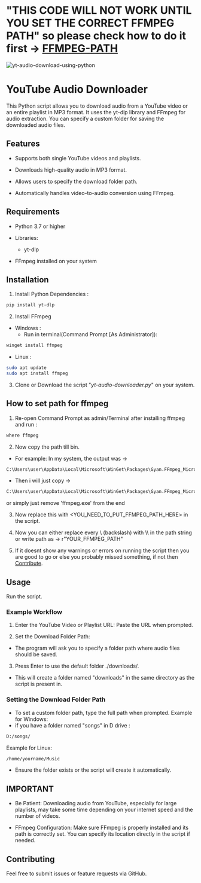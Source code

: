 # "THIS CODE WILL NOT WORK UNTIL YOU SET THE CORRECT FFMPEG PATH" so please check how to do it first -> [FFMPEG-PATH](#how-to-set-path-for-ffmpeg)
![yt-audio-download-using-python](https://socialify.git.ci/samyakrajgruhi/yt-audio-download-using-python/image?font=KoHo&language=1&name=1&pattern=Transparent&theme=Dark)
# YouTube Audio Downloader

This Python script allows you to download audio from a YouTube video or an entire playlist in MP3 format. It uses the yt-dlp library and FFmpeg for audio extraction. You can specify a custom folder for saving the downloaded audio files.

## Features

- Supports both single YouTube videos and playlists.

- Downloads high-quality audio in MP3 format.

- Allows users to specify the download folder path.

- Automatically handles video-to-audio conversion using FFmpeg.
## Requirements
- Python 3.7 or higher

- Libraries:
    - yt-dlp

- FFmpeg installed on your system
## Installation
1. Install Python Dependencies :
```bash
pip install yt-dlp
```
2. Install FFmpeg

- Windows :
    - Run in terminal(Command Prompt [As Administrator]):
```bash
winget install ffmpeg
```
- Linux :
```bash
sudo apt update
sudo apt install ffmpeg
```

3. Clone or Download the script "_yt-audio-downloader.py_" on your system.

## How to set path for ffmpeg
1. Re-open Command Prompt as admin/Terminal after installing ffmpeg and run :
```bash
where ffmpeg
```
2.  Now copy the path till bin.
- For example: In my system, the output was ->
```bash
C:\Users\user\AppData\Local\Microsoft\WinGet\Packages\Gyan.FFmpeg_Microsoft.Winget.Source_8wekyb3d8bbwe\ffmpeg-7.1-full_build\bin\ffmpeg.exe
```
- Then i will just copy -> 
```bash
C:\Users\user\AppData\Local\Microsoft\WinGet\Packages\Gyan.FFmpeg_Microsoft.Winget.Source_8wekyb3d8bbwe\ffmpeg-7.1-full_build\bin
```
or simply just remove 'ffmpeg.exe' from the end

3. Now replace this with <YOU_NEED_TO_PUT_FFMPEG_PATH_HERE> in the script.

4. Now you can either replace every \ (backslash) with \\\ in the path string or write path as -> r"YOUR_FFMPEG_PATH"

5. If it doesnt show any warnings or errors on running the script then you are good to go or else you probably missed something, if not then [Contribute](#contributing).



## Usage

Run the script.

### Example Workflow

1. Enter the YouTube Video or Playlist URL: Paste the URL when prompted.

2. Set the Download Folder Path:
- The program will ask you to specify a folder path where audio files should be saved.

3. Press Enter to use the default folder ./downloads/.
- This will create a folder named "downloads" in the same directory as the script is present in.

### Setting the Download Folder Path
- To set a custom folder path, type the full path when prompted.
Example for Windows:
- if you have a folder named "songs" in D drive :
```bash
D:/songs/
```
Example for Linux:
```bash
/home/yourname/Music
```
- Ensure the folder exists or the script will create it automatically.


## IMPORTANT

- Be Patient: Downloading audio from YouTube, especially for large playlists, may take some time depending on your internet speed and the number of videos.

- FFmpeg Configuration: Make sure FFmpeg is properly installed and its path is correctly set. You can specify its location directly in the script if needed.
## Contributing

Feel free to submit issues or feature requests via GitHub.
